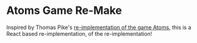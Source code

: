 # Atoms Game Re-Make

Inspired by Thomas Pike's [re-implementation of the game Atoms](https://github.com/thomas-pike/atoms-www), this is a React based re-implementation, of the re-implementation!
